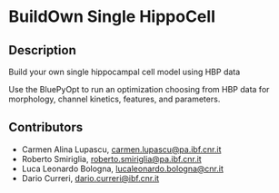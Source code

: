 # BuildOwn Single HippoCell
## Description
Build your own single hippocampal cell model using HBP data

Use the BluePyOpt to run an optimization choosing from HBP data for morphology, channel kinetics, features, and parameters.

## Contributors 
- Carmen Alina Lupascu, carmen.lupascu@pa.ibf.cnr.it
- Roberto Smiriglia, roberto.smiriglia@pa.ibf.cnr.it
- Luca Leonardo Bologna, lucaleonardo.bologna@cnr.it
- Dario Curreri, dario.curreri@ibf.cnr.it
